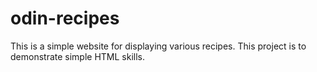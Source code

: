 # odin-recipes

This is a simple website for displaying various recipes. This project is to demonstrate simple HTML skills.
